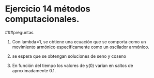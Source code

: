 # Ejercicio 14 métodos computacionales.
###preguntas
1. Con lambda=1, se obtiene una ecuación que se comporta como un movimiento armónico especificamente como un oscilador armónico.

2. se espera que se obtengan soluciones de seno y coseno

4. En función del tiempo los valores de y(0) varian en saltos de aproximadamente 0.1. 
